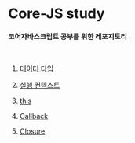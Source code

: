 # Core-JS study

<strong>코어자바스크립트 공부를 위한 레포지토리</strong>

</br>

1. [데이터 타입](https://github.com/sugyinbrs/Core-JS/blob/main/datatypes.md)

2. [실행 컨텍스트](https://github.com/sugyinbrs/Core-JS/blob/main/executioncontext.md)

3. [this](https://github.com/sugyinbrs/Core-JS/blob/main/this.md)

4. [Callback](https://github.com/sugyinbrs/Core-JS/blob/main/callback.md)

5. [Closure](https://github.com/sugyinbrs/Core-JS/blob/main/closure.md)